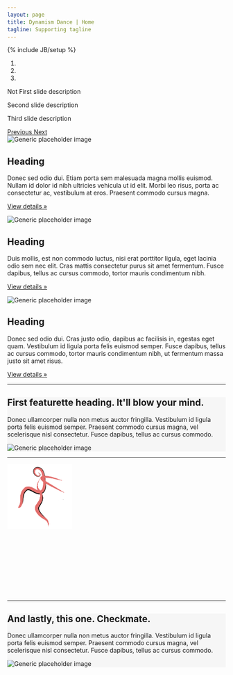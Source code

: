 ```yaml
---
layout: page
title: Dynamism Dance | Home
tagline: Supporting tagline
---
```

{% include JB/setup %}


<style>
  body {
    background-image: url('/assets/images/background_home.jpg');
    background-position: center;
    background-attachment: fixed;
  }
</style>

<!-- Example row of columns -->
<div id="carousel-example-generic" class="carousel slide" data-ride="carousel">
  <ol class="carousel-indicators">
    <li data-target="#carousel-example-generic" data-slide-to="0" class="active"></li>
    <li data-target="#carousel-example-generic" data-slide-to="1" class=""></li>
    <li data-target="#carousel-example-generic" data-slide-to="2" class=""></li>
  </ol>
  <div class="carousel-inner" role="listbox">
    <div class="item active">
      <div class="fill" style="background-image:url('{{ HOME_PATH }}assets/images/carousel1.jpg'); background-position:center;">
        <div class="carousel-caption">
          <p lingdex="133"> Not First slide description</p>
        </div>
      </div>
    </div>
    <div class="item">
      <div class="fill" style="background-image:url('{{ HOME_PATH }}assets/images/carousel2.jpg');">
      <div class="carousel-caption">
        <p lingdex="133">Second slide description</p>
      </div>
      </div>
    </div>
    <div class="item">
      <div class="fill" style="background-image:url('{{ HOME_PATH }}assets/images/carousel3.jpg');">
      <div class="carousel-caption">
        <p lingdex="133">Third slide description</p>
      </div>
      </div>
    </div>
  </div>
  <a class="left carousel-control" href="#carousel-example-generic" role="button" data-slide="prev">
    <span class="glyphicon glyphicon-chevron-left" aria-hidden="true"></span>
    <span class="sr-only">Previous</span>
  </a>
  <a class="right carousel-control" href="#carousel-example-generic" role="button" data-slide="next">
    <span class="glyphicon glyphicon-chevron-right" aria-hidden="true"></span>
    <span class="sr-only">Next</span>
  </a>
</div>




<!-- Marketing messaging and featurettes
================================================== -->
<!-- Wrap the rest of the page in another container to center all the content. -->

<div class="container-fluid marketing">

  <!-- Three columns of text below the carousel -->
  <div class="container-fluid" >
    <div class="container" >
      <div class="row">
        <div class="col-sm-4">
          <img class="img-circle" src="{{ HOME_PATH }}assets/images/head1.jpeg" alt="Generic placeholder image" style="width: 140px; height: 140px;">
          <h2>Heading</h2>
          <p>Donec sed odio dui. Etiam porta sem malesuada magna mollis euismod. Nullam id dolor id nibh ultricies vehicula ut id elit. Morbi leo risus, porta ac consectetur ac, vestibulum at eros. Praesent commodo cursus magna.</p>
          <p><a class="btn btn-default" href="#" role="button">View details &raquo;</a></p>
        </div><!-- /.col-md-4 -->
        <div class="col-sm-4">
          <img class="img-circle" src="{{ HOME_PATH }}assets/images/head2.jpeg" alt="Generic placeholder image" style="width: 140px; height: 140px;">
          <h2>Heading</h2>
          <p>Duis mollis, est non commodo luctus, nisi erat porttitor ligula, eget lacinia odio sem nec elit. Cras mattis consectetur purus sit amet fermentum. Fusce dapibus, tellus ac cursus commodo, tortor mauris condimentum nibh.</p>
          <p><a class="btn btn-default" href="#" role="button">View details &raquo;</a></p>
        </div><!-- /.col-md-4 -->
        <div class="col-sm-4">
          <img class="img-circle" src="{{ HOME_PATH }}assets/images/head3.jpeg" alt="Generic placeholder image" style="width: 140px; height: 140px;">
          <h2>Heading</h2>
          <p>Donec sed odio dui. Cras justo odio, dapibus ac facilisis in, egestas eget quam. Vestibulum id ligula porta felis euismod semper. Fusce dapibus, tellus ac cursus commodo, tortor mauris condimentum nibh, ut fermentum massa justo sit amet risus.</p>
          <p><a class="btn btn-default" href="#" role="button">View details &raquo;</a></p>
        </div><!-- /.col-md-4 -->
      </div><!-- /.row -->
    </div> <!-- /.container -->
  </div>

  <hr class="featurette-divider">

  <!-- START THE FEATURETTES -->
  <div class="row featurette" style="background-color:#f6f6f6">
    <div class="container">
      <div class="col-md-6">
        <h2 class="featurette-heading">First featurette heading. <span class="text-muted">It'll blow your mind.</span></h2>
        <p class="lead">Donec ullamcorper nulla non metus auctor fringilla. Vestibulum id ligula porta felis euismod semper. Praesent commodo cursus magna, vel scelerisque nisl consectetur. Fusce dapibus, tellus ac cursus commodo.</p>
      </div>
      <div class="col-md-6">
        <img class="featurette-image img-responsive" src="{{ HOME_PATH }}assets/images/feature2.jpg" alt="Generic placeholder image">
      </div>
    </div>
  </div>

  <hr class="featurette-divider">

  <div class="row featurette">
    <div class="container" style="height:300px;">
      <div class="row">
        <div class="col-md-3 pull-right">
          <img src="/assets/images/logo_red.png" alt="" class="img-cicle" style="width:150px;height:150px;">
        </div>
      </div>
    </div>
  </div>

  <hr class="featurette-divider">

  <div class="row featurette" style="background-color:#f6f6f6">
    <div class="container">
      <div class="col-md-7">
        <h2 class="featurette-heading">And lastly, this one. <span class="text-muted">Checkmate.</span></h2>
        <p class="lead">Donec ullamcorper nulla non metus auctor fringilla. Vestibulum id ligula porta felis euismod semper. Praesent commodo cursus magna, vel scelerisque nisl consectetur. Fusce dapibus, tellus ac cursus commodo.</p>
      </div>
      <div class="col-md-5">
        <img class="featurette-image img-responsive" data-src="holder.js/500x500/auto" alt="Generic placeholder image">
      </div>
    </div>
  </div>
</div>
<!-- /END THE FEATURETTES -->

